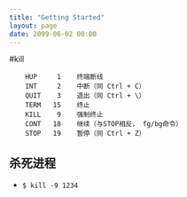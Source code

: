 ```yaml
---
title: "Getting Started"
layout: page
date: 2099-06-02 00:00
---
```


#kill
```
    HUP     1    终端断线
    INT     2    中断（同 Ctrl + C）
    QUIT    3    退出（同 Ctrl + \）
    TERM   15    终止
    KILL    9    强制终止
    CONT   18    继续（与STOP相反， fg/bg命令）
    STOP   19    暂停（同 Ctrl + Z）
```

## 杀死进程

- `$ kill -9 1234`
    